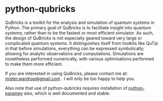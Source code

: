 python-qubricks
===============

QuBricks is a toolkit for the analysis and simulation of quantum systems in 
Python. The primary goal of QuBricks is to facilitate insight into quantum 
systems; rather than to be the fastest or most efficient simulator. As such, 
the design of QuBricks is not especially geared toward very large or complicated 
quantum systems. It distinguishes itself from toolkits like QuTip in 
that before simulations, everything can be expressed symbolically; allowing for 
analytic observations and computations. Simulations are nonetheless performed 
numerically, with various optimisations performed to make them more efficient.

If you are interested in using QuBricks, please contact me at: 
mister.wardrop@gmail.com . I will only be too happy to help you.

Also note that use of python-qubricks requires installation of [python-parampy](https://github.com/matthewwardrop/python-parampy)
also, which is well documented and stable.
